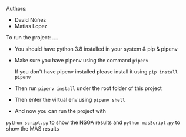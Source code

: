 Authors:

- David Núñez
- Matias Lopez

To run the project:
....

- You should have python 3.8 installed in your system & pip & pipenv
- Make sure you have pipenv using the command
`pipenv`

    If you don't have pipenv installed please install it using
`pip install pipenv`

- Then run `pipenv install` under the root folder of this project
- Then enter the virtual env using
`pipenv shell`
- And now you can run the project with 

`python script.py` to show the NSGA results
and `python masScript.py` to show the MAS results
